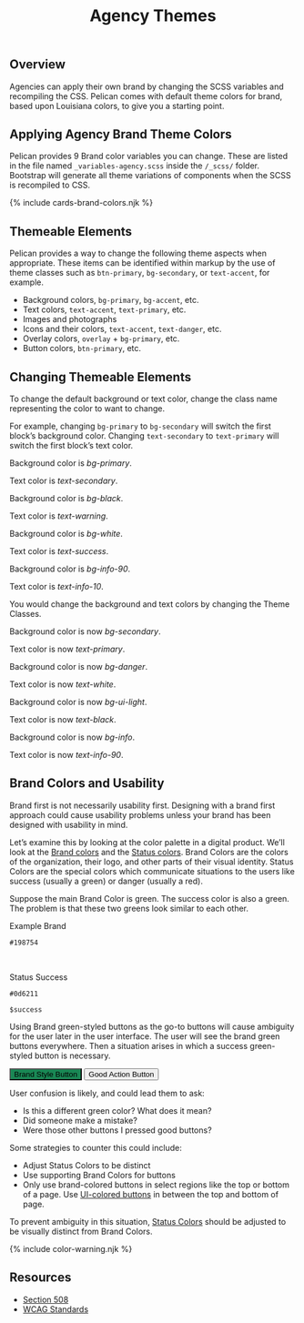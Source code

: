 ﻿---
title: Agency Themes
summary: Agencies have opportunity to reflect their own brand using Pelican.
tags: color, agency, brand
layout: guide
eleventyNavigation:
  key: Agency Themes
  parent: Foundation
  order: 4
  excerpt: Agencies have opportunity to reflect their own brand using Pelican.
  img: /img/illustrations/illus-agency-theme.svg
---

## Overview

Agencies can apply their own brand by changing the SCSS variables and recompiling the CSS. Pelican comes with default theme colors for brand, based upon Louisiana colors, to give you a starting point.

## Applying Agency Brand Theme Colors

Pelican provides 9 Brand color variables you can change. These are listed in the file named `_variables-agency.scss` inside the `/_scss/` folder. Bootstrap will generate all theme variations of components when the SCSS is recompiled to CSS.

{% include cards-brand-colors.njk %}

## Themeable Elements

Pelican provides a way to change the following theme aspects when appropriate. These items can be identified within markup by the use of theme classes such as `btn-primary`, `bg-secondary`, or `text-accent`, for example.

- Background colors, `bg-primary`, `bg-accent`, etc.
- Text colors, `text-accent`, `text-primary`, etc.
- Images and photographs
- Icons and their colors, `text-accent`, `text-danger`, etc.
- Overlay colors, `overlay` + `bg-primary`, etc.
- Button colors, `btn-primary`, etc.

## Changing Themeable Elements

To change the default background or text color, change the class name representing the color to want to change.

For example, changing `bg-primary` to `bg-secondary` will switch the first block’s background color. Changing `text-secondary` to `text-primary` will switch the first block’s text color.

<div class="px-4 mb-5">
    <div class="row">
        <div class="col-12 col-md-6 col-xl-3">
            <div class="p-8 rounded-lg bg-primary text-secondary">
                <p class="mb">Background color is <em>bg-primary</em>.</p>
                <p class="mb-0">Text color is <em>text-secondary</em>.</p>
            </div>
        </div>
        <div class="col-12 col-md-6 col-xl-3">
            <div class="p-8 rounded-lg bg-black text-warning">
                <p class="mb">Background color is <em>bg-black</em>.</p>
                <p class="mb-0">Text color is <em>text-warning</em>.</p>
            </div>
        </div>
        <div class="col-12 col-md-6 col-xl-3">
            <div class="p-8 rounded-lg bg-white text-success">
                <p class="mb">Background color is <em>bg-white</em>.</p>
                <p class="mb-0">Text color is <em>text-success</em>.</p>
            </div>
        </div>
        <div class="col-12 col-md-6 col-xl-3">
            <div class="p-8 rounded-lg bg-info-90 text-info-10">
                <p class="mb">Background color is <em>bg-info-90</em>.</p>
                <p class="mb-0">Text color is <em>text-info-10</em>.</p>
            </div>
        </div>
    </div>
</div>

You would change the background and text colors by changing the Theme Classes.

<div class="px-4 mb-4">
    <div class="row">
        <div class="col-12 col-md-6 col-xl-3">
            <div class="p-8 rounded-lg bg-secondary text-primary">
                <p class="">Background color is now <em>bg-secondary</em>.</p>
                <p class="mb-0">Text color is now <em>text-primary</em>.</p>
            </div>
        </div>
        <div class="col-12 col-md-6 col-xl-3">
            <div class="p-8 rounded-lg bg-danger text-white">
                <p class="">Background color is now <em>bg-danger</em>.</p>
                <p class="mb-0">Text color is now <em>text-white</em>.</p>
            </div>
        </div>
        <div class="col-12 col-md-6 col-xl-3">
            <div class="p-8 rounded-lg bg-ui-light text-black">
                <p class="">Background color is now <em>bg-ui-light</em>.</p>
                <p class="mb-0">Text color is now <em>text-black</em>.</p>
            </div>
        </div>
        <div class="col-12 col-md-6 col-xl-3">
            <div class="p-8 rounded-lg bg-info text-info-10">
                <p class="">Background color is now <em>bg-info</em>.</p>
                <p class="mb-0">Text color is now <em>text-info-90</em>.</p>
            </div>
        </div>
    </div>
</div>

## Brand Colors and Usability

Brand first is not necessarily usability first. Designing with a brand first approach could cause usability problems unless your brand has been designed with usability in mind.

Let’s examine this by looking at the color palette in a digital product. We’ll look at the [Brand colors](/foundation/brand-colors) and the [Status colors](/foundation/status-colors). Brand Colors are the colors of the organization, their logo, and other parts of their visual identity. Status Colors are the special colors which communicate situations to the users like success (usually a green) or danger (usually a red).

Suppose the main Brand Color is green. The success color is also a green. The problem is that these two greens look similar to each other.

<div class="row mb-12">
    <div class="col-md-6 col-xl-3">
        <div class="card border-0 mb-4">
            <div class="py-20 rounded-top" style="background-color: #198754;"></div>
            <div class="card-body">
                <p class="mb-0 font-weight-bold">Example Brand</p>
                <p class="mb-0"><code>#198754</code></p>
                <p class="mb-0">&nbsp;</p>
            </div>
        </div>
    </div>
    <div class="col-md-6 col-xl-3">
        <div class="card border-0 mb-4">
            <div class="py-20 bg-success rounded-top"></div>
            <div class="card-body">
                <p class="mb-0 font-weight-bold">Status Success</p>
                <p class="mb-0"><code>#0d6211</code></p>
                <p class="mb-0"><code>$success</code></p>
            </div>
        </div>
    </div>
</div>

Using Brand green-styled buttons as the go-to buttons will cause ambiguity for the user later in the user interface. The user will see the brand green buttons everywhere. Then a situation arises in which a success green-styled button is necessary.

<div class="px-4 mb-5">
    <div class="row">
        <div class="col-12 ">
            <button type="button" class="btn btn-accent" style="background:#198754">Brand Style Button</button>
            <button type="button" class="btn btn-success">Good Action Button</button>
        </div>
    </div>
</div>

User confusion is likely, and could lead them to ask:

- Is this a different green color? What does it mean?
- Did someone make a mistake?
- Were those other buttons I pressed good buttons?

Some strategies to counter this could include:

- Adjust Status Colors to be distinct
- Use supporting Brand Colors for buttons
- Only use brand-colored buttons in select regions like the top or bottom of a page. Use [UI-colored buttons](/foundation/ui-colors/#ui-vs-ui-blue) in between the top and bottom of page.

To prevent ambiguity in this situation, [Status Colors](/foundation/status-colors/) should be adjusted to be visually distinct from Brand Colors.

{% include color-warning.njk %}

## Resources

- <a href="https://www.section508.gov/" target="_blank">Section 508</a>
- <a href="https://www.w3.org/TR/WCAG21/" target="_blank">WCAG Standards</a>
